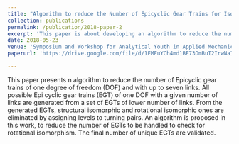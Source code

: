 ```yaml
---
title: "Algorithm to reduce the Number of Epicyclic Gear Trains for Isomorphism Test"
collection: publications
permalink: /publication/2018-paper-2
excerpt: 'This paper is about developing an algorithm to reduce the number of epicyclic gear trains with upto seven links after checking structural and rotational isomorphism'
date: 2018-05-23
venue: 'Symposium and Workshop for Analytical Youth in Applied Mechanics (SWAYAM)'
paperurl: 'https://drive.google.com/file/d/1FMFuYCh4md1BE73OmBuI2IrwNaIZ--zF/view'

---
```

This paper presents n algorithm  to reduce the number of Epicyclic gear trains of one degree of freedom (DOF) and with up to seven links. All possible Epi cyclic gear trains (EGT) of one DOF with a given number of links are generated from a set of EGTs of lower number of links. From the generated EGTs, structural isomorphic and rotational isomorphic ones are eliminated by assigning levels to turning pairs. An algorithm is proposed in this work, to reduce the number of EGTs to be handled to check for rotational isomorphism. The final number of unique EGTs are validated.
